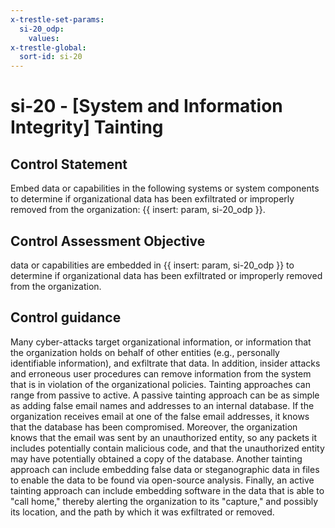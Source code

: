 ```yaml
---
x-trestle-set-params:
  si-20_odp:
    values:
x-trestle-global:
  sort-id: si-20
---
```


# si-20 - \[System and Information Integrity\] Tainting

## Control Statement

Embed data or capabilities in the following systems or system components to determine if organizational data has been exfiltrated or improperly removed from the organization: {{ insert: param, si-20_odp }}.

## Control Assessment Objective

data or capabilities are embedded in {{ insert: param, si-20_odp }} to determine if organizational data has been exfiltrated or improperly removed from the organization.

## Control guidance

Many cyber-attacks target organizational information, or information that the organization holds on behalf of other entities (e.g., personally identifiable information), and exfiltrate that data. In addition, insider attacks and erroneous user procedures can remove information from the system that is in violation of the organizational policies. Tainting approaches can range from passive to active. A passive tainting approach can be as simple as adding false email names and addresses to an internal database. If the organization receives email at one of the false email addresses, it knows that the database has been compromised. Moreover, the organization knows that the email was sent by an unauthorized entity, so any packets it includes potentially contain malicious code, and that the unauthorized entity may have potentially obtained a copy of the database. Another tainting approach can include embedding false data or steganographic data in files to enable the data to be found via open-source analysis. Finally, an active tainting approach can include embedding software in the data that is able to "call home," thereby alerting the organization to its "capture," and possibly its location, and the path by which it was exfiltrated or removed.
